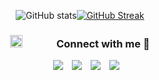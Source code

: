 <div align="center">
  
![GitHub stats](https://github-readme-stats.vercel.app/api?username=dingavinga&show_icons=true&count_private=true&include_all_commits=true&theme=swift)[![GitHub Streak](https://streak-stats.demolab.com/?user=dingavinga&theme=highcontrast)](https://git.io/streak-stats)
</div>

<p align="center">
<h3 align="center" > <img src="https://img.icons8.com/dusk/64/000000/share-2.png" width="20" height="20" style="margin-right: 50px;"> Connect with me 🤝 </h3>
 <div align="center"  class="icons-social" style="margin-left: 10px;">
        <a style="margin-left: 10px;"  target="_blank" href="https://www.linkedin.com/">
			<img src="https://img.icons8.com/doodle/40/000000/linkedin--v2.png"></a>
        <a style="margin-left: 10px;" target="_blank" href="https://github.com/dingavinga">
					<img src="https://img.icons8.com/doodle/48/000000/github--v1.png"></a>
        <a style="margin-left: 10px;" target="_blank" href="https://instagram.com/">
			<img src="https://img.icons8.com/doodle/40/000000/instagram-new--v2.png"></a>
		<a style="margin-left: 10px;" target="_blank" href="https://www.youtube.com/@dingavinga">
				<img src="https://img.icons8.com/doodle/40/000000/youtube--v2.png" ></a>
      </div>
</p>
